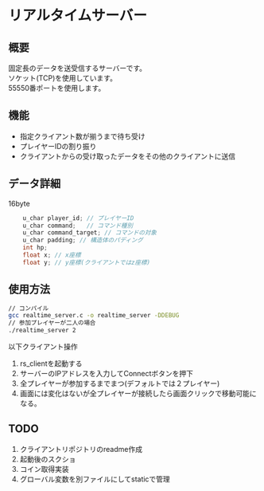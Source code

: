 # リアルタイムサーバー

## 概要

固定長のデータを送受信するサーバーです。  
ソケット(TCP)を使用しています。  
55550番ポートを使用します。  

## 機能

* 指定クライアント数が揃うまで待ち受け
* プレイヤーIDの割り振り
* クライアントからの受け取ったデータをその他のクライアントに送信

## データ詳細

16byte

```C
    u_char player_id; // プレイヤーID
    u_char command;   // コマンド種別
    u_char command_target; // コマンドの対象
    u_char padding; // 構造体のパディング
    int hp;
    float x; // x座標
    float y; // y座標(クライアントではz座標)
```

## 使用方法

```bash
// コンパイル
gcc realtime_server.c -o realtime_server -DDEBUG
// 参加プレイヤーが二人の場合
./realtime_server 2
```

以下クライアント操作

1. rs_clientを起動する
1. サーバーのIPアドレスを入力してConnectボタンを押下
1. 全プレイヤーが参加するまでまつ(デフォルトでは２プレイヤー)
1. 画面には変化はないが全プレイヤーが接続したら画面クリックで移動可能になる。

## TODO

1. クライアントリポジトリのreadme作成
1. 起動後のスクショ
1. コイン取得実装
1. グローバル変数を別ファイルにしてstaticで管理
